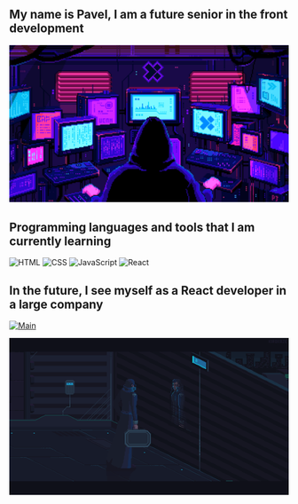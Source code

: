 ## My name is Pavel, I am a future senior in the front development

[![Header](https://github.com/xxittacion/xxittacion/blob/main/assets/Header.gif)](https://github.com/xxittacion)

## Programming languages ​​and tools that I am currently learning

![HTML](https://img.shields.io/badge/-HTML-blueviolet?style=for-the-badge&logo=HTML5)
![CSS](https://img.shields.io/badge/-CSS-blueviolet?style=for-the-badge&logo=CSS3)
![JavaScript](https://img.shields.io/badge/-JavaScript-blueviolet?style=for-the-badge&logo=JavaScript)
![React](https://img.shields.io/badge/-React-blueviolet?style=for-the-badge&logo=React)

## In the future, I see myself as a React developer in a large company

[![Main](https://github.com/xxittacion/xxittacion/blob/main/assets/Main.gif)](https://github.com/xxittacion)

[![Footer](https://github.com/xxittacion/xxittacion/blob/main/assets/Footer.gif)](https://github.com/xxittacion)